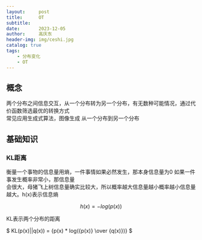 ```yaml
---
layout:     post
title:      OT
subtitle:   
date:       2023-12-05
author:     高庆东
header-img: img/ceshi.jpg
catalog: true
tags:
    - 分布变化
    - OT
---
```


## 概念
两个分布之间信息交互，从一个分布转为另一个分布，有无数种可能情况，通过代价函数筛选最优的转换方式  
常见应用生成式算法，图像生成 从一个分布到另一个分布  

## 基础知识

### KL距离
衡量一个事物的信息量用熵，一件事情如果必然发生，那本身信息量为0 如果一件事发生概率非常小，那信息量  
会很大，母猪飞上树信息量确实比较大，所以概率越大信息量越小概率越小信息量越大。h(x)表示信息熵   

$$h(x)=-log(p(x))$$

KL表示两个分布的距离

$ KL(p(x)||q(x)) = {p(x) * log({p(x)} \over {q(x)})} $ 